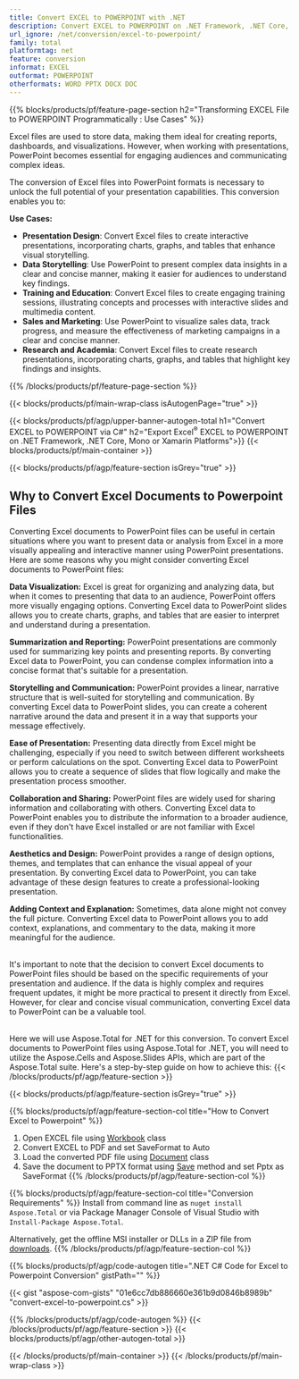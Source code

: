 ```yaml
---
title: Convert EXCEL to POWERPOINT with .NET 
description: Convert EXCEL to POWERPOINT on .NET Framework, .NET Core, Mono or Xamarin Platforms
url_ignore: /net/conversion/excel-to-powerpoint/
family: total
platformtag: net
feature: conversion
informat: EXCEL
outformat: POWERPOINT
otherformats: WORD PPTX DOCX DOC
---
```


{{% blocks/products/pf/feature-page-section  h2="Transforming EXCEL File to POWERPOINT Programmatically : Use Cases" %}}
Excel files are used to store data, making them ideal for creating reports, dashboards, and visualizations. However, when working with presentations, PowerPoint becomes essential for engaging audiences and communicating complex ideas.

The conversion of Excel files into PowerPoint formats is necessary to unlock the full potential of your presentation capabilities. This conversion enables you to:

**Use Cases:**

*   **Presentation Design**: Convert Excel files to create interactive presentations, incorporating charts, graphs, and tables that enhance visual storytelling.
*   **Data Storytelling**: Use PowerPoint to present complex data insights in a clear and concise manner, making it easier for audiences to understand key findings.
*   **Training and Education**: Convert Excel files to create engaging training sessions, illustrating concepts and processes with interactive slides and multimedia content.
*   **Sales and Marketing**: Use PowerPoint to visualize sales data, track progress, and measure the effectiveness of marketing campaigns in a clear and concise manner.
*   **Research and Academia**: Convert Excel files to create research presentations, incorporating charts, graphs, and tables that highlight key findings and insights.
{{% /blocks/products/pf/feature-page-section %}}
{{< blocks/products/pf/main-wrap-class isAutogenPage="true" >}}

{{< blocks/products/pf/agp/upper-banner-autogen-total h1="Convert EXCEL to POWERPOINT via C#" h2="Export Excel<sup>&reg;</sup> EXCEL to POWERPOINT on .NET Framework, .NET Core, Mono or Xamarin Platforms">}}
{{< blocks/products/pf/main-container >}}

{{< blocks/products/pf/agp/feature-section isGrey="true" >}}
<h2>Why to Convert Excel Documents to Powerpoint Files</h2>
Converting Excel documents to PowerPoint files can be useful in certain situations where you want to present data or analysis from Excel in a more visually appealing and interactive manner using PowerPoint presentations. Here are some reasons why you might consider converting Excel documents to PowerPoint files:<br />

<strong>Data Visualization:</strong> Excel is great for organizing and analyzing data, but when it comes to presenting that data to an audience, PowerPoint offers more visually engaging options. Converting Excel data to PowerPoint slides allows you to create charts, graphs, and tables that are easier to interpret and understand during a presentation.

<strong>Summarization and Reporting:</strong> PowerPoint presentations are commonly used for summarizing key points and presenting reports. By converting Excel data to PowerPoint, you can condense complex information into a concise format that's suitable for a presentation.

<strong>Storytelling and Communication:</strong> PowerPoint provides a linear, narrative structure that is well-suited for storytelling and communication. By converting Excel data to PowerPoint slides, you can create a coherent narrative around the data and present it in a way that supports your message effectively.

<strong>Ease of Presentation:</strong> Presenting data directly from Excel might be challenging, especially if you need to switch between different worksheets or perform calculations on the spot. Converting Excel data to PowerPoint allows you to create a sequence of slides that flow logically and make the presentation process smoother.

<strong>Collaboration and Sharing:</strong> PowerPoint files are widely used for sharing information and collaborating with others. Converting Excel data to PowerPoint enables you to distribute the information to a broader audience, even if they don't have Excel installed or are not familiar with Excel functionalities.

<strong>Aesthetics and Design:</strong> PowerPoint provides a range of design options, themes, and templates that can enhance the visual appeal of your presentation. By converting Excel data to PowerPoint, you can take advantage of these design features to create a professional-looking presentation.

<strong>Adding Context and Explanation:</strong> Sometimes, data alone might not convey the full picture. Converting Excel data to PowerPoint allows you to add context, explanations, and commentary to the data, making it more meaningful for the audience.<br /><br />

It's important to note that the decision to convert Excel documents to PowerPoint files should be based on the specific requirements of your presentation and audience. If the data is highly complex and requires frequent updates, it might be more practical to present it directly from Excel. However, for clear and concise visual communication, converting Excel data to PowerPoint can be a valuable tool.<br /><br />

Here we will use Aspose.Total for .NET for this conversion. To convert Excel documents to PowerPoint files using Aspose.Total for .NET, you will need to utilize the Aspose.Cells and Aspose.Slides APIs, which are part of the Aspose.Total suite. Here's a step-by-step guide on how to achieve this:
{{< /blocks/products/pf/agp/feature-section >}}

{{< blocks/products/pf/agp/feature-section isGrey="true" >}}

{{% blocks/products/pf/agp/feature-section-col title="How to Convert Excel to Powerpoint" %}}
1. Open EXCEL file using [Workbook](https://reference.aspose.com/cells/net/aspose.cells/workbook) class
2. Convert EXCEL to PDF and set SaveFormat to Auto
3. Load the converted PDF file using [Document](https://reference.aspose.com/pdf/net/aspose.pdf/document) class
4. Save the document to PPTX format using [Save](https://reference.aspose.com/pdf/net/aspose.pdf.document/save/methods/5) method and set Pptx as SaveFormat
{{% /blocks/products/pf/agp/feature-section-col %}}

{{% blocks/products/pf/agp/feature-section-col title="Conversion Requirements" %}}
Install from command line as ```nuget install Aspose.Total``` or via Package Manager Console of Visual Studio with ```Install-Package Aspose.Total```.

Alternatively, get the offline MSI installer or DLLs in a ZIP file from [downloads](https://releases.aspose.com/total/net).
{{% /blocks/products/pf/agp/feature-section-col %}}

{{% blocks/products/pf/agp/code-autogen title=".NET C# Code for Excel to Powerpoint Conversion" gistPath="" %}}
{{< gist "aspose-com-gists" "01e6cc7db886660e361b9d0846b8989b" "convert-excel-to-powerpoint.cs" >}}
{{% /blocks/products/pf/agp/code-autogen %}}
{{< /blocks/products/pf/agp/feature-section >}}
{{< blocks/products/pf/agp/other-autogen-total >}}

{{< /blocks/products/pf/main-container >}}
{{< /blocks/products/pf/main-wrap-class >}}